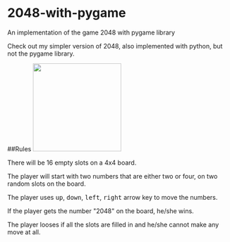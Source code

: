 # 2048-with-pygame
An implementation of the game 2048 with pygame library

Check out my simpler version of 2048, also implemented with python, but not the pygame library. 

##Rules
<img src="http://imgur.com/0kDUWx4.png" height="200px">

There will be 16 empty slots on a 4x4 board.

The player will start with two numbers that are either two or four, on two random slots on the board.

The player uses <kbd>up</kbd>, <kbd>down</kbd>, <kbd>left</kbd>, <kbd>right</kbd> arrow key to move the numbers.

If the player gets the number "2048" on the board, he/she wins.

The player looses if all the slots are filled in and he/she cannot make any move at all.
